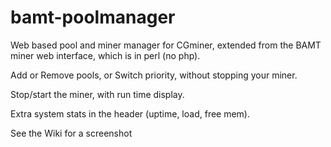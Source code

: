bamt-poolmanager
================

Web based pool and miner manager for CGminer, extended from the BAMT miner web interface,
which is in perl (no php). 

Add or Remove pools, or Switch priority, without stopping your miner. 

Stop/start the miner, with run time display. 

Extra system stats in the header (uptime, load, free mem). 

See the Wiki for a screenshot

